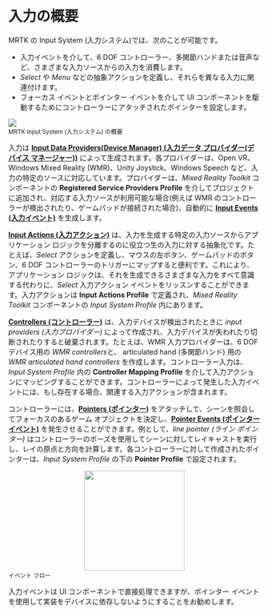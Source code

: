 # 入力の概要

MRTK の Input System (入力システム)では、次のことが可能です。

- 入力イベントを介して、6 DOF コントローラー、多関節ハンドまたは音声など、さまざまな入力ソースからの入力を消費します。
- *Select* や *Menu* などの抽象アクションを定義し、それらを異なる入力に関連付けます。
- フォーカス イベントとポインター イベントを介して UI コンポーネントを駆動するためにコントローラーにアタッチされたポインターを設定します。

<img src="../../Documentation/Images/Input/MRTK_InputSystem.png" style="display:block;margin-left:auto;margin-right:auto;">
<sup>MRTK Input System (入力システム) の概要</sup>

入力は [**Input Data Providers(Device Manager) (入力データ プロバイダー(デバイス マネージャー))**](InputProviders.md) によって生成されます。各プロバイダーは、Open VR、Windows Mixed Reality (WMR)、Unity Joystick、Windows Speech など、入力の特定のソースに対応しています。プロバイダーは、*Mixed Reality Toolkit* コンポーネントの **Registered Service Providers Profile** を介してプロジェクトに追加され、対応する入力ソースが利用可能な場合(例えば WMR のコントローラーが検出されたり、ゲームパッドが接続された場合)、自動的に [**Input Events (入力イベント)**](InputEvents.md) を生成します。

[**Input Actions (入力アクション)**](InputActions.md) は、入力を生成する特定の入力ソースからアプリケーション ロジックを分離するのに役立つ生の入力に対する抽象化です。たとえば、*Select* アクションを定義し、マウスの左ボタン、ゲームパッドのボタン、6 DOF コントローラーのトリガーにマップすると便利です。これにより、アプリケーション ロジックは、それを生成できるさまざまな入力をすべて意識する代わりに、*Select* 入力アクション イベントをリッスンすることができます。入力アクションは **Input Actions Profile** で定義され、*Mixed Reality Toolkit* コンポーネントの *Input System Profile* 内にあります。

[**Controllers (コントローラー)**](Controllers.md) は、入力デバイスが検出されたときに *input providers (入力プロバイダー)* によって作成され、入力デバイスが失われたり切断されたりすると破棄されます。たとえば、WMR 入力プロバイダーは、6 DOF デバイス用の *WMR controllers*と、 articulated hand (多関節ハンド) 用の *WMR articulated hand controllers* を作成します。コントローラー入力は、*Input System Profile* 内の **Controller Mapping Profile** を介して入力アクションにマッピングすることができます。コントローラーによって発生した入力イベントには、もし存在する場合、関連する入力アクションが含まれます。

コントローラーには、[**Pointers (ポインター)**](Pointers.md) をアタッチして、シーンを照会してフォーカスのあるゲーム オブジェクトを決定し、[**Pointer Events (ポインター イベント)**](Pointers.md#pointer-event-interfaces) を発生させることができます。例として、*line pointer (ライン ポインター)* はコントローラーのポーズを使用してシーンに対してレイキャストを実行し、レイの原点と方向を計算します。各コントローラーに対して作成されたポインターは、*Input System Profile* の下の **Pointer Profile** で設定されます。

<img src="../../Documentation/Images/Input/MRTK_Input_EventFlow.png" width="200px" style="display:block;margin-left:auto;margin-right:auto;">
<sup>イベント フロー</sup>

入力イベントは UI コンポーネントで直接処理できますが、ポインター イベントを使用して実装をデバイスに依存しないようにすることをお勧めします。
